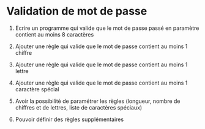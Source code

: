 # Validation de mot de passe

1. Ecrire un programme qui valide que le mot de passe passé en paramètre contient au moins 8 caractères

2. Ajouter une règle qui valide que le mot de passe contient au moins 1 chiffre

3. Ajouter une règle qui valide que le mot de passe contient au moins 1 lettre

4. Ajouter une règle qui valide que le mot de passe contient au moins 1 caractère spécial

5. Avoir la possibilité de paramétrer les règles (longueur, nombre de chiffres et de lettres, liste de caractères spéciaux)

6. Pouvoir définir des règles supplémentaires

